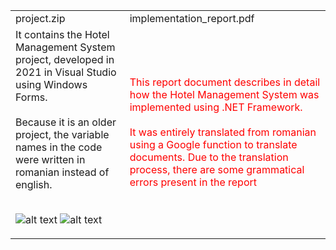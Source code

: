 <table>
  <tr>
    <td>project.zip</td>
  <td>implementation_report.pdf</td>
  </tr>
  <tr>
    <td>
      It contains the Hotel Management System project, developed in 2021 in Visual Studio using Windows Forms. 
      <br>
      <br>
      Because it is an older project, the variable names in the code were written in romanian instead of english.
      <br>
      <br>
      
  ![alt text](https://i.imgur.com/2MwGQOr.png)
  ![alt text](https://i.imgur.com/DKc6xpk.png)
  
  </td>
  <td style="color:red">
    This report document describes in detail how the Hotel Management System was implemented using .NET Framework. 
    <br>
    <br>
    It was entirely translated from romanian using a Google function to translate documents. Due to the translation process, there are some grammatical errors present in the report
  </td>
  </tr>
</table>
